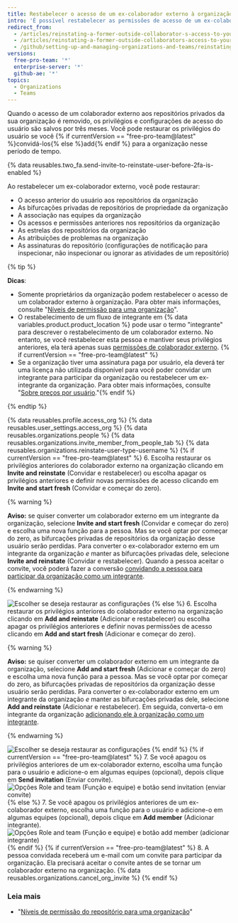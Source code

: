 ```yaml
---
title: Restabelecer o acesso de um ex-colaborador externo à organização
intro: 'É possível restabelecer as permissões de acesso de um ex-colaborador externo para repositórios, forks e configurações da organização.'
redirect_from:
  - /articles/reinstating-a-former-outside-collaborator-s-access-to-your-organization
  - /articles/reinstating-a-former-outside-collaborators-access-to-your-organization
  - /github/setting-up-and-managing-organizations-and-teams/reinstating-a-former-outside-collaborators-access-to-your-organization
versions:
  free-pro-team: '*'
  enterprise-server: '*'
  github-ae: '*'
topics:
  - Organizations
  - Teams
---
```


Quando o acesso de um colaborador externo aos repositórios privados da sua organização é removido, os privilégios e configurações de acesso do usuário são salvos por três meses. Você pode restaurar os privilégios do usuário se você {% if currentVersion == "free-pro-team@latest" %}convidá-los{% else %}add{% endif %} para a organização nesse período de tempo.

{% data reusables.two_fa.send-invite-to-reinstate-user-before-2fa-is-enabled %}

Ao restabelecer um ex-colaborador externo, você pode restaurar:
 - O acesso anterior do usuário aos repositórios da organização
 - As bifurcações privadas de repositórios de propriedade da organização
 - A associação nas equipes da organização
 - Os acessos e permissões anteriores nos repositórios da organização
 - As estrelas dos repositórios da organização
 - As atribuições de problemas na organização
 - As assinaturas do repositório (configurações de notificação para inspecionar, não inspecionar ou ignorar as atividades de um repositório)

{% tip %}

**Dicas**:
 - Somente proprietários da organização podem restabelecer o acesso de um colaborador externo à organização. Para obter mais informações, consulte "[Níveis de permissão para uma organização](/articles/permission-levels-for-an-organization)".
 - O restabelecimento de um fluxo de integrante em {% data variables.product.product_location %} pode usar o termo "integrante" para descrever o restabelecimento de um colaborador externo. No entanto, se você restabelecer esta pessoa e mantiver seus privilégios anteriores, ela terá apenas suas [permissões de colaborador externo](/articles/permission-levels-for-an-organization/#outside-collaborators). {% if currentVersion == "free-pro-team@latest" %}
 - Se a organização tiver uma assinatura paga por usuário, ela deverá ter uma licença não utilizada disponível para você poder convidar um integrante para participar da organização ou restabelecer um ex-integrante da organização. Para obter mais informações, consulte "[Sobre preços por usuário](/articles/about-per-user-pricing)."{% endif %}

{% endtip %}

{% data reusables.profile.access_org %}
{% data reusables.user_settings.access_org %}
{% data reusables.organizations.people %}
{% data reusables.organizations.invite_member_from_people_tab %}
{% data reusables.organizations.reinstate-user-type-username %}
{% if currentVersion == "free-pro-team@latest" %}
6. Escolha restaurar os privilégios anteriores do colaborador externo na organização clicando em **Invite and reinstate** (Convidar e restabelecer) ou escolha apagar os privilégios anteriores e definir novas permissões de acesso clicando em **Invite and start fresh** (Convidar e começar do zero).

  {% warning %}

  **Aviso:** se quiser converter um colaborador externo em um integrante da organização, selecione **Invite and start fresh** (Convidar e começar do zero) e escolha uma nova função para a pessoa. Mas se você optar por começar do zero, as bifurcações privadas de repositórios da organização desse usuário serão perdidas. Para converter o ex-colaborador externo em um integrante da organização *e* manter as bifurcações privadas dele, selecione **Invite and reinstate** (Convidar e restabelecer). Quando a pessoa aceitar o convite, você poderá fazer a conversão [convidando a pessoa para participar da organização como um integrante](/articles/converting-an-outside-collaborator-to-an-organization-member).

  {% endwarning %}

  ![Escolher se deseja restaurar as configurações](/assets/images/help/organizations/choose_whether_to_restore_org_member_info.png)
{% else %}
6. Escolha restaurar os privilégios anteriores do colaborador externo na organização clicando em **Add and reinstate** (Adicionar e restabelecer) ou escolha apagar os privilégios anteriores e definir novas permissões de acesso clicando em **Add and start fresh** (Adicionar e começar do zero).

  {% warning %}

  **Aviso:** se quiser converter um colaborador externo em um integrante da organização, selecione **Add and start fresh** (Adicionar e começar do zero) e escolha uma nova função para a pessoa. Mas se você optar por começar do zero, as bifurcações privadas de repositórios da organização desse usuário serão perdidas. Para converter o ex-colaborador externo em um integrante da organização *e* manter as bifurcações privadas dele, selecione **Add and reinstate** (Adicionar e restabelecer). Em seguida, converta-o em integrante da organização [adicionando ele à organização como um integrante](/articles/converting-an-outside-collaborator-to-an-organization-member).

  {% endwarning %}

  ![Escolher se deseja restaurar as configurações](/assets/images/help/organizations/choose_whether_to_restore_org_member_info_ghe.png)
{% endif %}
{% if currentVersion == "free-pro-team@latest" %}
7. Se você apagou os privilégios anteriores de um ex-colaborador externo, escolha uma função para o usuário e adicione-o em algumas equipes (opcional), depois clique em **Send invitation** (Enviar convite). ![Opções Role and team (Função e equipe) e botão send invitation (enviar convite)](/assets/images/help/organizations/add-role-send-invitation.png)
{% else %}
7. Se você apagou os privilégios anteriores de um ex-colaborador externo, escolha uma função para o usuário e adicione-o em algumas equipes (opcional), depois clique em **Add member** (Adicionar integrante). ![Opções Role and team (Função e equipe) e botão add member (adicionar integrante)](/assets/images/help/organizations/add-role-add-member.png)
{% endif %}
{% if currentVersion == "free-pro-team@latest" %}
8. A pessoa convidada receberá um e-mail com um convite para participar da organização. Ela precisará aceitar o convite antes de se tornar um colaborador externo na organização. {% data reusables.organizations.cancel_org_invite %}
{% endif %}

### Leia mais

- "[Níveis de permissão do repositório para uma organização](/articles/repository-permission-levels-for-an-organization)"

